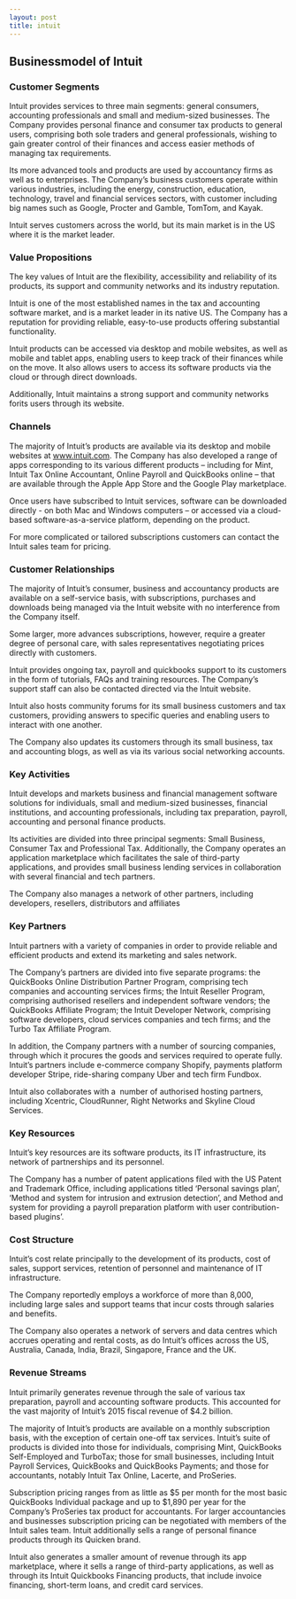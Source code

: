 ```yaml
---
layout: post
title: intuit
---
```


Businessmodel of Intuit
------------------------

### Customer Segments

Intuit provides services to three main segments: general consumers, accounting professionals and small and medium-sized businesses. The Company provides personal finance and consumer tax products to general users, comprising both sole traders and general professionals, wishing to gain greater control of their finances and access easier methods of managing tax requirements.

Its more advanced tools and products are used by accountancy firms as well as to enterprises. The Company’s business customers operate within various industries, including the energy, construction, education, technology, travel and financial services sectors, with customer including big names such as Google, Procter and Gamble, TomTom, and Kayak.

Intuit serves customers across the world, but its main market is in the US where it is the market leader.

### Value Propositions

The key values of Intuit are the flexibility, accessibility and reliability of its products, its support and community networks and its industry reputation.

Intuit is one of the most established names in the tax and accounting software market, and is a market leader in its native US. The Company has a reputation for providing reliable, easy-to-use products offering substantial functionality.

Intuit products can be accessed via desktop and mobile websites, as well as mobile and tablet apps, enabling users to keep track of their finances while on the move. It also allows users to access its software products via the cloud or through direct downloads.

Additionally, Intuit maintains a strong support and community networks forits users through its website.

### Channels

The majority of Intuit’s products are available via its desktop and mobile websites at www.intuit.com. The Company has also developed a range of apps corresponding to its various different products – including for Mint, Intuit Tax Online Accountant, Online Payroll and QuickBooks online – that are available through the Apple App Store and the Google Play marketplace.

Once users have subscribed to Intuit services, software can be downloaded directly - on both Mac and Windows computers – or accessed via a cloud-based software-as-a-service platform, depending on the product.

For more complicated or tailored subscriptions customers can contact the Intuit sales team for pricing.

### Customer Relationships

The majority of Intuit’s consumer, business and accountancy products are available on a self-service basis, with subscriptions, purchases and downloads being managed via the Intuit website with no interference from the Company itself.

Some larger, more advances subscriptions, however, require a greater degree of personal care, with sales representatives negotiating prices directly with customers.

Intuit provides ongoing tax, payroll and quickbooks support to its customers in the form of tutorials, FAQs and training resources. The Company’s support staff can also be contacted directed via the Intuit website.

Intuit also hosts community forums for its small business customers and tax customers, providing answers to specific queries and enabling users to interact with one another.

The Company also updates its customers through its small business, tax and accounting blogs, as well as via its various social networking accounts.

### Key Activities

Intuit develops and markets business and financial management software solutions for individuals, small and medium-sized businesses, financial institutions, and accounting professionals, including tax preparation, payroll, accounting and personal finance products.

Its activities are divided into three principal segments: Small Business, Consumer Tax and Professional Tax. Additionally, the Company operates an application marketplace which facilitates the sale of third-party applications, and provides small business lending services in collaboration with several financial and tech partners.

The Company also manages a network of other partners, including developers, resellers, distributors and affiliates

### Key Partners

Intuit partners with a variety of companies in order to provide reliable and efficient products and extend its marketing and sales network.

The Company’s partners are divided into five separate programs: the QuickBooks Online Distribution Partner Program, comprising tech companies and accounting services firms; the Intuit Reseller Program, comprising authorised resellers and independent software vendors; the QuickBooks Affiliate Program; the Intuit Developer Network, comprising software developers, cloud services companies and tech firms; and the Turbo Tax Affiliate Program.

In addition, the Company partners with a number of sourcing companies, through which it procures the goods and services required to operate fully. Intuit’s partners include e-commerce company Shopify, payments platform developer Stripe, ride-sharing company Uber and tech firm Fundbox.

Intuit also collaborates with a  number of authorised hosting partners, including Xcentric, CloudRunner, Right Networks and Skyline Cloud Services.

### Key Resources

Intuit’s key resources are its software products, its IT infrastructure, its network of partnerships and its personnel.

The Company has a number of patent applications filed with the US Patent and Trademark Office, including applications titled ‘Personal savings plan’, ‘Method and system for intrusion and extrusion detection’, and Method and system for providing a payroll preparation platform with user contribution-based plugins’.

### Cost Structure

Intuit’s cost relate principally to the development of its products, cost of sales, support services, retention of personnel and maintenance of IT infrastructure.

The Company reportedly employs a workforce of more than 8,000, including large sales and support teams that incur costs through salaries and benefits.

The Company also operates a network of servers and data centres which accrues operating and rental costs, as do Intuit’s offices across the US, Australia, Canada, India, Brazil, Singapore, France and the UK.

### Revenue Streams

Intuit primarily generates revenue through the sale of various tax preparation, payroll and accounting software products. This accounted for the vast majority of Intuit’s 2015 fiscal revenue of $4.2 billion.

The majority of Intuit’s products are available on a monthly subscription basis, with the exception of certain one-off tax services. Intuit’s suite of products is divided into those for individuals, comprising Mint, QuickBooks Self-Employed and TurboTax; those for small businesses, including Intuit Payroll Services, QuickBooks and QuickBooks Payments; and those for accountants, notably Intuit Tax Online, Lacerte, and ProSeries.

Subscription pricing ranges from as little as $5 per month for the most basic QuickBooks Individual package and up to $1,890 per year for the Company’s ProSeries tax product for accountants. For larger accountancies and businesses subscription pricing can be negotiated with members of the Intuit sales team. Intuit additionally sells a range of personal finance products through its Quicken brand.

Intuit also generates a smaller amount of revenue through its app marketplace, where it sells a range of third-party applications, as well as through its Intuit Quickbooks Financing products, that include invoice financing, short-term loans, and credit card services.
